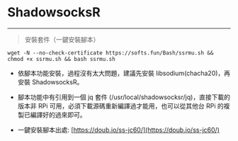 # **ShadowsocksR**

---

> 安裝套件（一鍵安裝腳本）

```
wget -N --no-check-certificate https://softs.fun/Bash/ssrmu.sh && chmod +x ssrmu.sh && bash ssrmu.sh
```

* 依腳本功能安裝，過程沒有太大問題，建議先安裝 libsodium\(chacha20\)，再安裝 ShadowsocksR。
* 腳本功能中有引用到一個 jq 套件 \(/usr/local/shadowsocksr/jq\)，直接下載的版本非 RPi 可用，必須下載源碼重新編譯過才能用，也可以從其他台 RPi 的複製已編譯好的過來即可。

* 一鍵安裝腳本出處: [https://doub.io/ss-jc60/](https://doub.io/ss-jc60/)




